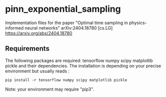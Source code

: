 # pinn_exponential_sampling
Implementation files for the paper "Optimal time sampling in physics-informed neural networks" arXiv:2404.18780 [cs.LG] https://arxiv.org/abs/2404.18780


## Requirements

The following packages are required: tensorflow numpy scipy matplotlib pickle and their dependencies. The installation 
is depending on your precise environment but usually reads :

```setup
pip install -r tensorflow numpy scipy matplotlib pickle 
```

Note: your environment may require "pip3".


